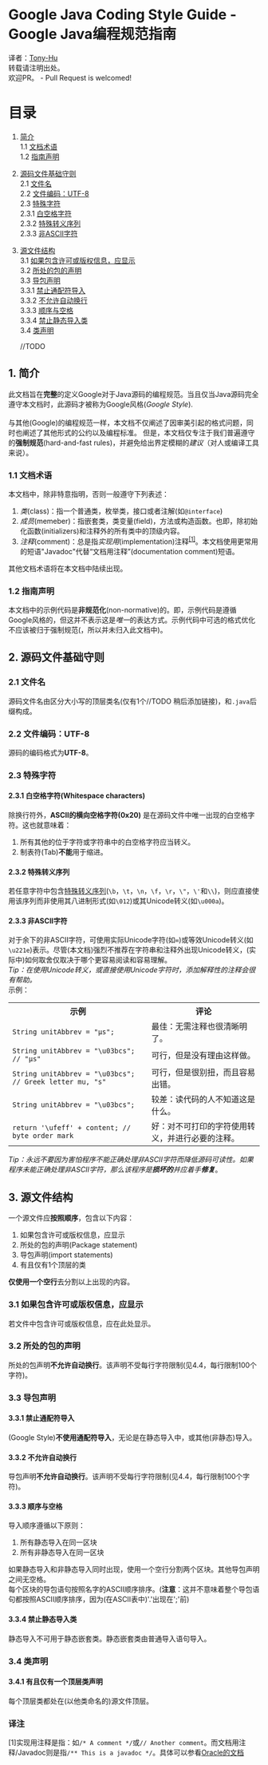 # Google Java Coding Style Guide - Google Java编程规范指南
译者：[Tony-Hu](https://github.com/Tony-Hu/)<br>
转载请注明出处。<br>
欢迎PR。 - Pull Request is welcomed!<br>
# 目录
1. [简介](#1-简介)<br>
1.1 [文档术语](#11-文档术语)<br>
1.2 [指南声明](#12-指南声明)<br>
2. [源码文件基础守则](#2-源码文件基础守则)<br>
2.1 [文件名](#21-文件名)<br>
2.2 [文件编码：UTF-8](#22-文件编码utf-8)<br>
2.3 [特殊字符](#23-特殊字符)<br>
2.3.1 [白空格字符](#231-白空格字符whitespace-characters)<br>
2.3.2 [特殊转义序列](#232-特殊转义序列)<br>
2.3.3 [非ASCII字符](#233-非ascii字符)<br>
3. [源文件结构](#3-源文件结构)<br>
3.1 [如果包含许可或版权信息，应显示](#31-如果包含许可或版权信息应显示)<br>
3.2 [所处的包的声明](#32-所处的包的声明)<br>
3.3 [导包声明](#33-导包声明)<br>
3.3.1 [禁止通配符导入](#331-禁止通配符导入)<br>
3.3.2 [不允许自动换行](#332-不允许自动换行)<br>
3.3.3 [顺序与空格](#333-顺序与空格)<br>
3.3.4 [禁止静态导入类](#334-禁止静态导入类)<br>
3.4 [类声明](#34-类声明)<br>
	
	//TODO

## 1. 简介
此文档旨在**完整**的定义Google对于Java源码的编程规范。当且仅当Java源码完全遵守本文档时，此源码才被称为Google风格(*Google Style*).<br>
<br>
与其他(Google)的编程规范一样，本文档不仅阐述了因审美引起的格式问题，同时也阐述了其他形式的公约以及编程标准。
但是，本文档仅专注于我们普遍遵守的**强制规范**(hard-and-fast rules)，并避免给出界定模糊的*建议*（对人或编译工具来说）。

### 1.1 文档术语
本文档中，除非特意指明，否则一般遵守下列表述：<br>
1. *类*(class)：指一个普通类，枚举类，接口或者注解(如``@interface``)
2. *成员*(memeber)：指嵌套类，类变量(field)，方法或构造函数。也即，除初始化函数(initializers)和注释外的所有类中的顶级内容。
3. *注释*(comment)：总是指*实现用*(implementation)注释<sup>[[1]](#comment1)</sup>。本文档使用更常用的短语"Javadoc"代替“文档用注释”(documentation comment)短语。<br>

其他文档术语将在本文档中陆续出现。
### 1.2 指南声明
本文档中的示例代码是**非规范化**(non-normative)的。即，示例代码是遵循Google风格的，但这并不表示这是*唯一*的表达方式。示例代码中可选的格式优化不应该被归于强制规范(，所以并未归入此文档中)。

## 2. 源码文件基础守则
### 2.1 文件名
源码文件名由区分大小写的顶层类名(仅有1个//TODO 稍后添加链接)，和``.java``后缀构成。
### 2.2 文件编码：UTF-8
源码的编码格式为**UTF-8**。
### 2.3 特殊字符
#### 2.3.1 白空格字符(Whitespace characters)
除换行符外，**ASCII的横向空格字符(0x20)** 是在源码文件中唯一出现的白空格字符。这也就意味着：<br>
1. 所有其他的位于字符或字符串中的白空格字符应当转义。
2. 制表符(Tab)**不能**用于缩进。
#### 2.3.2 特殊转义序列
若任意字符中包含[特殊转义序列](http://docs.oracle.com/javase/tutorial/java/data/characters.html)(``\b``，``\t``，``\n``，``\f``，``\r``，``\"``，``\'``和``\\``)，则应直接使用该序列而非使用其八进制形式(如``\012``)或其Unicode转义(如``\u000a``)。
#### 2.3.3 非ASCII字符
对于余下的非ASCII字符，可使用实际Unicode字符(如``∞``)或等效Unicode转义(如``\u221e``)表示。尽管(本文档)强烈不推荐在字符串和注释外出现Unicode转义，(实际中)如何取舍仅取决于哪个更容易阅读和容易理解。<br>
*Tip：在使用Unicode转义，或直接使用Unicode字符时，添加解释性的注释会很有帮助。*<br>
示例：<br>
<table>
  <tbody><tr>
    <th>示例</th>
    <th>评论</th>
  </tr>

  <tr>
    <td><code class="prettyprint lang-java prettyprinted" style=""><span class="typ">String</span><span class="pln"> unitAbbrev </span><span class="pun">=</span><span class="pln"> </span><span class="str">"μs"</span><span class="pun">;</span></code></td>
    <td>最佳：无需注释也很清晰明了。</td>
  </tr>

  <tr>
    <td><code class="prettyprint lang-java prettyprinted" style=""><span class="typ">String</span><span class="pln"> unitAbbrev </span><span class="pun">=</span><span class="pln"> </span><span class="str">"\u03bcs"</span><span class="pun">;</span><span class="pln"> </span><span class="com">// "μs"</span></code></td>
    <td>可行，但是没有理由这样做。</td>
  </tr>

  <tr>
    <td><code class="prettyprint lang-java prettyprinted" style=""><span class="typ">String</span><span class="pln"> unitAbbrev </span><span class="pun">=</span><span class="pln"> </span><span class="str">"\u03bcs"</span><span class="pun">;</span><span class="pln"> </span><span class="com">// Greek letter mu, "s"</span></code></td>
    <td>可行，但是很别扭，而且容易出错。</td>
  </tr>

  <tr>
    <td><code class="badcode">String unitAbbrev = "\u03bcs";</code></td>
    <td>较差：读代码的人不知道这是什么。</td>
  </tr>

  <tr>
     <td><code class="prettyprint lang-java prettyprinted" style=""><span class="kwd">return</span><span class="pln"> </span><span class="str">'\ufeff'</span><span class="pln"> </span><span class="pun">+</span><span class="pln"> content</span><span class="pun">;</span><span class="pln"> </span><span class="com">// byte order mark</span></code></td>
     <td>好：对不可打印的字符使用转义，并进行必要的注释。</td>
  </tr>
</tbody></table>

*Tip：永远不要因为害怕程序不能正确处理非ASCII字符而降低源码可读性。如果程序未能正确处理非ASCII字符，那么该程序是**损坏的**并应着手**修复***。<br>
## 3. 源文件结构
一个源文件应**按照顺序**，包含以下内容：<br>
1. 如果包含许可或版权信息，应显示<br>
2. 所处的包的声明(Package statement)<br>
3. 导包声明(import statements)<br>
4. 有且仅有1个顶层的类<br>

**仅使用一个空行**去分割以上出现的内容。

### 3.1 如果包含许可或版权信息，应显示
若文件中包含许可或版权信息，应在此处显示。<br>
### 3.2 所处的包的声明
所处的包声明**不允许自动换行**。该声明不受每行字符限制(见4.4，每行限制100个字符)。<br>
### 3.3 导包声明
#### 3.3.1 禁止通配符导入
(Google Style)**不使用通配符导入**，无论是在静态导入中，或其他(非静态)导入。<br>
#### 3.3.2 不允许自动换行
导包声明**不允许自动换行**。该声明不受每行字符限制(见4.4，每行限制100个字符)。<br>
#### 3.3.3 顺序与空格
导入顺序遵循以下原则：
1. 所有静态导入在同一区块<br>
2. 所有非静态导入在同一区块<br>

如果静态导入和非静态导入同时出现，使用一个空行分割两个区块。其他导包声明之间无空格。<br>
每个区块的导包语句按照名字的ASCII顺序排序。(**注意**：这并不意味着整个导包语句都按照ASCII顺序排序，因为(在ASCII表中)'.'出现在';'前)<br>
#### 3.3.4 禁止静态导入类
静态导入不可用于静态嵌套类。静态嵌套类由普通导入语句导入。
### 3.4 类声明
#### 3.4.1 有且仅有一个顶层类声明
每个顶层类都处在(以他类命名的)源文件顶层。<br>

### 译注
<p id="comment1">[1]实现用注释是指：如<code>/* A comment */</code>或<code>// Another comment</code>。而文档用注释/Javadoc则是指<code>/** This is a javadoc */</code>。具体可以参看<a href="http://www.oracle.com/technetwork/java/javase/documentation/codeconventions-141999.html">Oracle的文档</a></p>
